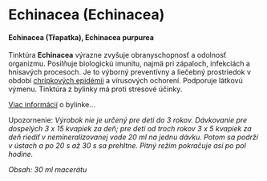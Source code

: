 Echinacea (Echinacea)
=====================

#### Echinacea (Třapatka), Echinacea purpurea

Tinktúra **Echinacea** výrazne zvyšuje obranyschopnosť a odolnosť organizmu.
Posilňuje biologickú imunitu, najmä pri zápaloch, infekciách a hnisavých
procesoch. Je to výborný preventívny a liečebný prostriedok v období
[chrípkových epidémii](../diagnozy/chripka) a vírusových
ochorení. Podporuje látkovú výmenu. Tinktúra z bylinky má proti stresové účinky.

[Viac informácií](../bylinky/echinacea-purpurea) o bylinke…

Upozornenie: *Výrobok nie je určený pre deti do 3 rokov. Dávkovanie pre
dospelých 3 x 15 kvapiek za deň; pre deti od troch rokov 3 x 5 kvapiek za deň
riediť v nemineralizovanej vode 20 ml na jednu dávku. Potom sa podrží v ústach a
po 20 s až 30 s sa prehltne. Pitný režim pokračuje asi po pol hodine.*

*Obsah: 30 ml macerátu*

